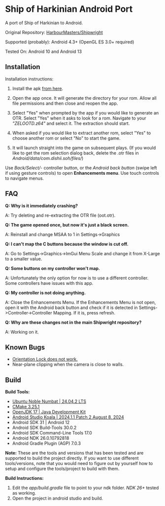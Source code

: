 # Ship of Harkinian Android Port

A port of Ship of Harkinian to Android.

Original Repository: [HarbourMasters/Shipwright](https://github.com/HarbourMasters/Shipwright)

Supported (probably): Android 4.3+ (OpenGL ES 3.0+ required)

Tested On: Android 10 and Android 13

## Installation

Installation instructions:

1. Install the apk [from here](https://github.com/Waterdish/Shipwright-Android/releases).

2. Open the app once. It will generate the directory for your rom. Allow all file permissions and then close and reopen the app.

3. Select "Yes" when prompted by the app if you would like to generate an OTR. Select "Yes" when it asks to look for a rom. Navigate to your *"ZELOOTD.z64"* and select it. The extraction should start.

4. When asked if you would like to extract another rom, select "Yes" to choose another rom or select "No" to start the game.

5. It will launch straight into the game on subsequent plays. (If you would like to get the rom selection dialog back, delete the .otr files in *Android/data/com.dishii.soh/files/*)

Use *Back/Select/-* controller button, or the *Android back button* (swipe left if using gesture controls) to open **Enhancements menu**. Use touch controls to navigate menus.

## FAQ

**Q: Why is it immediately crashing?**

A: Try deleting and re-extracting the OTR file (oot.otr).

**Q: The game opened once, but now it's just a black screen.**

A: Reinstall and change MSAA to 1 in Settings->Graphics

**Q: I can't map the C buttons because the window is cut off.**

A: Go to Settings->Graphics->ImGui Menu Scale and change it from X-Large to a smaller value.

**Q: Some buttons on my controller won't map.**

A: Unfortunately the only option for now is to use a different controller. Some controllers have issues with this app.

**Q: My controller is not doing anything.**

A: Close the Enhancements Menu. If the Enhancements Menu is not open, open it with the Android back button and check if it is detected in Settings->Controller->Controller Mapping. If it is, press refresh.

**Q: Why are these changes not in the main Shipwright repository?**

A: Working on it.

## Known Bugs

- [Orientation Lock does not work.](https://github.com/libsdl-org/SDL/issues/6090)
- Near-plane clipping when the camera is close to walls.

## Build

**Build Tools:**

- [Ubuntu Noble Numbat | 24.04.2 LTS](https://releases.ubuntu.com/noble/)
- [CMake 3.25.1](https://github.com/Kitware/CMake/releases)
- [OpenJDK 17 | Java Development Kit](https://jdk.java.net/archive/)
- [Android Studio Koala | 2024.1.1 Patch 2 August 8, 2024](https://developer.android.com/studio/archive)
- Android SDK 31 | Android 12
- Android SDK Build-Tools 30.0.2
- Android SDK Command-Line Tools 17.0
- Android NDK 26.0.10792818
- Android Gradle Plugin (AGP) 7.0.3

**Note:** These are the tools and versions that has been tested and are supported to build the project directly. If you want to use different tools/versions, note that you would need to figure out by yourself how to setup and configure the tools/project to build with them.

**Build Instructions:**

1. Edit the *app/build.gradle* file to point to your ndk folder. *NDK 26+* tested as working.
2. Open the project in android studio and build.
